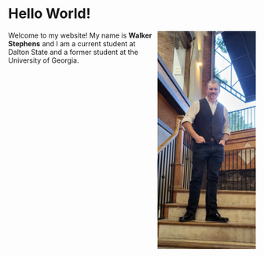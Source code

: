 # Hello World!
<body>
<p>
<img src="formal_picture.jpg" alt="Alt text" style= "float:right;width:200px;heigth:400px;">
Welcome to my website!  
  My name is <b>Walker Stephens</b> and I am a current student at Dalton State
  and a former student at the University of Georgia.</p> 
</body>

